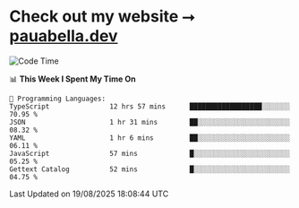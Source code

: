 # Check out my website ⭢ [pauabella.dev](https://pauabella.dev)

<!--START_SECTION:waka-->
![Code Time](http://img.shields.io/badge/Code%20Time-4%2C712%20hrs%2058%20mins-blue)

📊 **This Week I Spent My Time On** 

```text
💬 Programming Languages: 
TypeScript               12 hrs 57 mins      ██████████████████░░░░░░░   70.95 % 
JSON                     1 hr 31 mins        ██░░░░░░░░░░░░░░░░░░░░░░░   08.32 % 
YAML                     1 hr 6 mins         ██░░░░░░░░░░░░░░░░░░░░░░░   06.11 % 
JavaScript               57 mins             █░░░░░░░░░░░░░░░░░░░░░░░░   05.25 % 
Gettext Catalog          52 mins             █░░░░░░░░░░░░░░░░░░░░░░░░   04.75 % 
```


 Last Updated on 19/08/2025 18:08:44 UTC
<!--END_SECTION:waka-->
